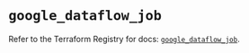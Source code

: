 # `google_dataflow_job`

Refer to the Terraform Registry for docs: [`google_dataflow_job`](https://registry.terraform.io/providers/hashicorp/google/5.20.0/docs/resources/dataflow_job).
